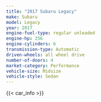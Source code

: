 ```yaml
---
title: "2017 Subaru Legacy"
make: Subaru
model: Legacy
year: 2017
engine-fuel-type: regular unleaded
engine-hp: 256
engine-cylinders: 6
transmission-type: Automatic
driven-wheels: all wheel drive
number-of-doors: 4
market-category: Performance
vehicle-size: Midsize
vehicle-style: Sedan
---
```


{{< car_info >}}
